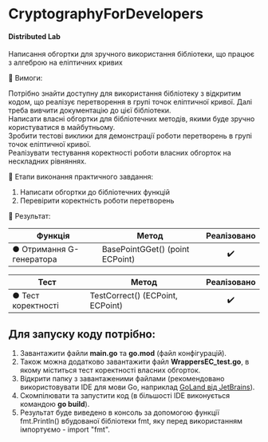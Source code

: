 # CryptographyForDevelopers
#### Distributed Lab

Написання обгортки для зручного використання бібліотеки, що працює з алгеброю на еліптичних кривих

:small_blue_diamond: Вимоги:

Потрібно знайти доступну для використання бібліотеку з відкритим кодом, що реалізує перетворення в групі точок еліптичної кривої. Далі треба вивчити документацію до цієї бібліотеки. <br>
Написати власні обгортки для бібліотечних методів, якими буде зручно користуватися в майбутньому. <br>
Зробити тестові виклики для демонстрації роботи перетворень в групі точок еліптичної кривої. <br>
Реалізувати тестування коректності роботи власних обгорток на нескладних рівняннях. <br>

:small_blue_diamond: Етапи виконання практичного завдання:

1. Написати обгортки до бібліотечних функцій
2. Перевірити коректність роботи перетворень

:small_blue_diamond: Результат:

| Функція                   | Метод                       |  Реалізовано  |
|---------------------------|-----------------------------|:-------------:|
| ● Отримання G-генератора | BasePointGGet() (point ECPoint)      |:heavy_check_mark:|

| Тест               | Метод                      |   Реалізовано    |
|--------------------|----------------------------|:----------------:|
| ● Тест коректності | TestCorrect() (ECPoint, ECPoint) |:heavy_check_mark:|

Для запуску коду потрібно:
-
1. Завантажити файли **main.go** та **go.mod** (файл конфігурацій).
2. Також можна додатково завантажити файл **WrappersEC_test.go**, в якому міститься тест коректності власних обгорток.
3. Відкрити папку з завантаженими файлами (рекомендовано використовувати IDE для мови Go, наприклад [GoLand від JetBrains](https://www.jetbrains.com/go/)).
4. Cкомпілювати та запустити код (в більшості IDE виконується командою **go build**).
5. Результат буде виведено в консоль за допомогою функції fmt.Println() вбудованої бібліотеки fmt, яку перед використанням імпортуємо - import "fmt".
